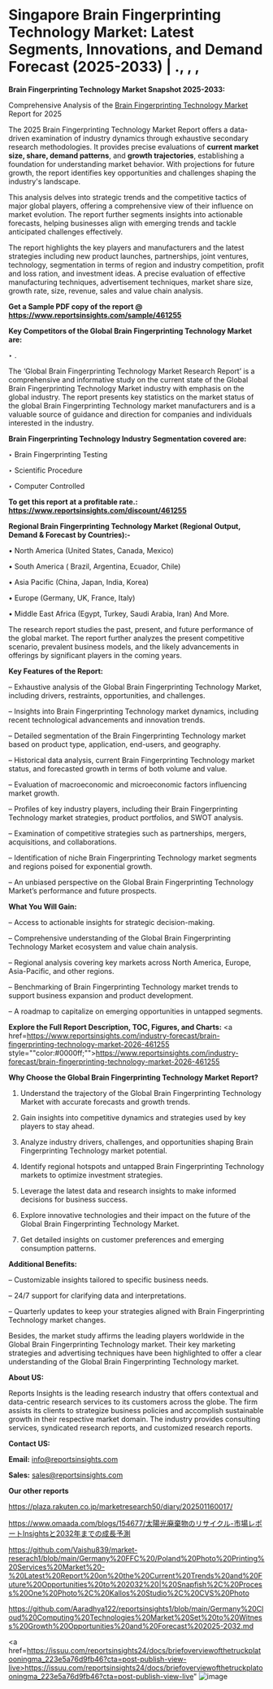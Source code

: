 # Singapore Brain Fingerprinting Technology Market: Latest Segments, Innovations, and Demand Forecast (2025-2033) | ., , , 

<strong>Brain Fingerprinting Technology Market Snapshot 2025-2033:</strong>

Comprehensive Analysis of the <a href=https://www.reportsinsights.com/sample/461255>Brain Fingerprinting Technology Market</a> Report for 2025

The 2025 Brain Fingerprinting Technology Market Report offers a data-driven examination of industry dynamics through exhaustive secondary research methodologies. It provides precise evaluations of <strong>current market size, share, demand patterns</strong>, and <strong>growth trajectories</strong>, establishing a foundation for understanding market behavior. With projections for future growth, the report identifies key opportunities and challenges shaping the industry's landscape.

This analysis delves into strategic trends and the competitive tactics of major global players, offering a comprehensive view of their influence on market evolution. The report further segments insights into actionable forecasts, helping businesses align with emerging trends and tackle anticipated challenges effectively.

The report highlights the key players and manufacturers and the latest strategies including new product launches, partnerships, joint ventures, technology, segmentation in terms of region and industry competition, profit and loss ration, and investment ideas. A precise evaluation of effective manufacturing techniques, advertisement techniques, market share size, growth rate, size, revenue, sales and value chain analysis.

<strong>Get a Sample PDF copy of the report @ <a href=https://www.reportsinsights.com/sample/461255 style=color:#0000ff;>https://www.reportsinsights.com/sample/461255</a></strong>

<strong>Key Competitors of the Global Brain Fingerprinting Technology Market are:</strong>

‣ .

The ‘Global Brain Fingerprinting Technology Market Research Report’ is a comprehensive and informative study on the current state of the Global Brain Fingerprinting Technology Market industry with emphasis on the global industry. The report presents key statistics on the market status of the global Brain Fingerprinting Technology market manufacturers and is a valuable source of guidance and direction for companies and individuals interested in the industry.

<strong>Brain Fingerprinting Technology Industry Segmentation covered are:</strong>

‣ Brain Fingerprinting Testing

‣ Scientific Procedure

‣ Computer Controlled

<strong>To get this report at a profitable rate.: <a href=https://www.reportsinsights.com/discount/461255 style=color:#0000ff;>https://www.reportsinsights.com/discount/461255</a></strong>

<strong>Regional Brain Fingerprinting Technology Market (Regional Output, Demand &amp; Forecast by Countries):-</strong>

• North America (United States, Canada, Mexico)

• South America ( Brazil, Argentina, Ecuador, Chile)

• Asia Pacific (China, Japan, India, Korea)

• Europe (Germany, UK, France, Italy)

• Middle East Africa (Egypt, Turkey, Saudi Arabia, Iran) And More.

The research report studies the past, present, and future performance of the global market. The report further analyzes the present competitive scenario, prevalent business models, and the likely advancements in offerings by significant players in the coming years.

<strong>Key Features of the Report:</strong>

– Exhaustive analysis of the Global Brain Fingerprinting Technology Market, including drivers, restraints, opportunities, and challenges.

– Insights into Brain Fingerprinting Technology market dynamics, including recent technological advancements and innovation trends.

– Detailed segmentation of the Brain Fingerprinting Technology market based on product type, application, end-users, and geography.

– Historical data analysis, current Brain Fingerprinting Technology market status, and forecasted growth in terms of both volume and value.

– Evaluation of macroeconomic and microeconomic factors influencing market growth.

– Profiles of key industry players, including their Brain Fingerprinting Technology market strategies, product portfolios, and SWOT analysis.

– Examination of competitive strategies such as partnerships, mergers, acquisitions, and collaborations.

– Identification of niche Brain Fingerprinting Technology market segments and regions poised for exponential growth.

– An unbiased perspective on the Global Brain Fingerprinting Technology Market’s performance and future prospects.

<strong>What You Will Gain:</strong>

– Access to actionable insights for strategic decision-making.

– Comprehensive understanding of the Global Brain Fingerprinting Technology Market ecosystem and value chain analysis.

– Regional analysis covering key markets across North America, Europe, Asia-Pacific, and other regions.

– Benchmarking of Brain Fingerprinting Technology market trends to support business expansion and product development.

– A roadmap to capitalize on emerging opportunities in untapped segments.

<strong>Explore the Full Report Description, TOC, Figures, and Charts:</strong>
<a href=https://www.reportsinsights.com/industry-forecast/brain-fingerprinting-technology-market-2026-461255 style=""color:#0000ff;"">https://www.reportsinsights.com/industry-forecast/brain-fingerprinting-technology-market-2026-461255</a>

<strong>Why Choose the Global Brain Fingerprinting Technology Market Report?</strong>

1. Understand the trajectory of the Global Brain Fingerprinting Technology Market with accurate forecasts and growth trends.

2. Gain insights into competitive dynamics and strategies used by key players to stay ahead.

3. Analyze industry drivers, challenges, and opportunities shaping Brain Fingerprinting Technology market potential.

4. Identify regional hotspots and untapped Brain Fingerprinting Technology markets to optimize investment strategies.

5. Leverage the latest data and research insights to make informed decisions for business success.

6. Explore innovative technologies and their impact on the future of the Global Brain Fingerprinting Technology Market.

7. Get detailed insights on customer preferences and emerging consumption patterns.

<strong>Additional Benefits:</strong>

– Customizable insights tailored to specific business needs.

– 24/7 support for clarifying data and interpretations.

– Quarterly updates to keep your strategies aligned with Brain Fingerprinting Technology market changes.

Besides, the market study affirms the leading players worldwide in the Global Brain Fingerprinting Technology market. Their key marketing strategies and advertising techniques have been highlighted to offer a clear understanding of the Global Brain Fingerprinting Technology market.

<strong><strong>About US</strong>:</strong>

Reports Insights is the leading research industry that offers contextual and data-centric research services to its customers across the globe. The firm assists its clients to strategize business policies and accomplish sustainable growth in their respective market domain. The industry provides consulting services, syndicated research reports, and customized research reports.

<strong>Contact US:</strong>

<p class=><b>Email:</b> <a href=mailto:info@reportsinsights.com>info@reportsinsights.com</a></p>
<p class=><b>Sales:</b> <a href=mailto:sales@reportsinsights.com>sales@reportsinsights.com</a></p>

<strong>Our other reports</strong>

<a href=https://plaza.rakuten.co.jp/marketresearch50/diary/202501160017/>https://plaza.rakuten.co.jp/marketresearch50/diary/202501160017/</a>

<a href=https://www.omaada.com/blogs/154677/太陽光廃棄物のリサイクル-市場レポートInsightsと2032年までの成長予測>https://www.omaada.com/blogs/154677/太陽光廃棄物のリサイクル-市場レポートInsightsと2032年までの成長予測</a>

<a href=https://github.com/Vaishu839/market-reserach1/blob/main/Germany%20FFC%20/Poland%20Photo%20Printing%20Services%20Market%20-%20Latest%20Report%20on%20the%20Current%20Trends%20and%20Future%20Opportunities%20to%202032%20|%20Snapfish%2C%20Process%20One%20Photo%2C%20Kallos%20Studio%2C%20CVS%20Photo>https://github.com/Vaishu839/market-reserach1/blob/main/Germany%20FFC%20/Poland%20Photo%20Printing%20Services%20Market%20-%20Latest%20Report%20on%20the%20Current%20Trends%20and%20Future%20Opportunities%20to%202032%20|%20Snapfish%2C%20Process%20One%20Photo%2C%20Kallos%20Studio%2C%20CVS%20Photo</a>

<a href=https://github.com/Aaradhya122/reportsinsights1/blob/main/Germany%20Cloud%20Computing%20Technologies%20Market%20Set%20to%20Witness%20Growth%20Opportunities%20and%20Forecast%202025-2032.md>https://github.com/Aaradhya122/reportsinsights1/blob/main/Germany%20Cloud%20Computing%20Technologies%20Market%20Set%20to%20Witness%20Growth%20Opportunities%20and%20Forecast%202025-2032.md</a>

<a href=https://issuu.com/reportsinsights24/docs/briefoverviewofthetruckplatooningma_223e5a76d9fb46?cta=post-publish-view-live>https://issuu.com/reportsinsights24/docs/briefoverviewofthetruckplatooningma_223e5a76d9fb46?cta=post-publish-view-live</a>"
![image](https://github.com/user-attachments/assets/8d82f1b0-bc56-4043-b71a-9d740e430638)
